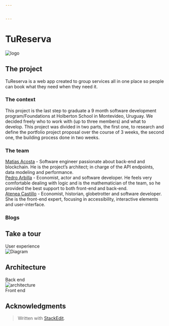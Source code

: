 ```yaml
---


---
```


<h1 id="tureserva">TuReserva</h1>
<p><img src="https://i.imgur.com/hWqCHlX.png" alt="logo"></p>
<h2 id="the-project">The project</h2>
<p>TuReserva is a web app created to group services all in one place so people can book what they need when they need it.</p>
<h3 id="the-context">The context</h3>
<p>This project is the last step to graduate a 9 month software development program/Foundations at Holberton School in Montevideo, Uruguay. We decided freely who to work with (up to three members) and what to develop. This project was divided in two parts, the first one, to research and define the portfolio project  proposal over the course of 3 weeks, the second one, the building process done in two weeks.</p>
<h3 id="the-team">The team</h3>
<p><a href="https://github.com/MatiasAcosta567">Matias Acosta</a> - Software engineer passionate about back-end and blockchain. He is the project’s architect; in charge of the API endpoints, data modeling and performance.<br>
<a href="https://github.com/parbilla">Pedro Arbilla</a> - Economist, actor and software developer. He feels very comfortable dealing with logic and is the mathematician of the team, so he provided the best support to both front-end and back-end.<br>
<a href="https://github.com/AteCastillo">Atenea Castillo</a> - Economist, historian, globetrotter and software developer. She is the front-end expert, focusing in accessibility, interactive elements and user-interface.</p>
<h3 id="blogs">Blogs</h3>
<h2 id="take-a-tour">Take a tour</h2>
<p>User experience<br>
<img src="https://i.imgur.com/XFcoeBa.png" alt="Diagram"></p>
<h2 id="architecture">Architecture</h2>
<p>Back end<br>
<img src="https://i.imgur.com/iUIuRVC.png" alt="architecture"><br>
Front end</p>
<h2 id="acknowledgments">Acknowledgments</h2>
<blockquote>
<p>Written with <a href="https://stackedit.io/">StackEdit</a>.</p>
</blockquote>

